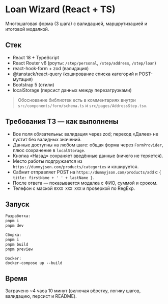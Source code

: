 # Loan Wizard (React + TS)

Многошаговая форма (3 шага) с валидацией, маршрутизацией и итоговой модалкой.

## Стек

- React 18 + TypeScript
- React Router v6 (роуты: `/step/personal`, `/step/address`, `/step/loan`)
- react-hook-form + zod (валидация)
- @tanstack/react-query (кэширование списка категорий и POST-мутация)
- Bootstrap 5 (стили)
- localStorage (персист данных между перезагрузками)

> Обоснование библиотек есть в комментариях внутри `src/components/form/schema.ts` и `src/pages/AddressStep.tsx`.

## Требования ТЗ — как выполнены

- Все поля обязательны: валидация через zod; переход «Далее» не пустит без валидных значений.
- Данные доступны на любом шаге: общая форма через `FormProvider`, плюс сохранение в `localStorage`.
- Кнопка «Назад» сохраняет введённые данные (ничего не теряется).
- Место работы подгружается из `https://dummyjson.com/products/categories` и кэшируется.
- Сабмит отправляет POST на `https://dummyjson.com/products/add` с `{ title: firstName + ' ' + lastName }`.
- После ответа — показывается модалка с ФИО, суммой и сроком.
- Телефон с маской `0XXX XXX XXX` и проверкой по RegExp.

## Запуск

```bash
Разработка:
pnpm i
pnpm dev

Сборка:
pnpm i
pnpm build
pnpm preview
```

```
Docker:
docker-compose up --build
```

## Время

Затрачено ~4 часа 10 минут (включая вёрстку, логику шагов, валидацию, персист и README).

